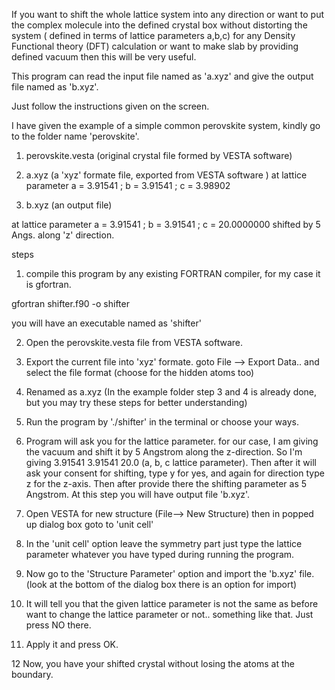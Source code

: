 If you want to shift the whole lattice system into any direction or want to put the complex molecule into the defined crystal box without distorting the system ( defined in terms of lattice parameters a,b,c) for any Density Functional theory (DFT) calculation or want to make slab by providing defined vacuum then this will be very useful.

This program can read the input file named as 'a.xyz' and give the output file named as 'b.xyz'.

Just follow the instructions given on the screen.

I have given the example of a simple common perovskite system, kindly go to the folder name 'perovskite'.

1. perovskite.vesta (original crystal file formed by VESTA software)
2. a.xyz (a 'xyz' formate file, exported from VESTA software )
at lattice parameter
a = 3.91541 ; b = 3.91541 ; c =  3.98902

3. b.xyz (an output file)

at lattice parameter
a = 3.91541 ; b = 3.91541 ; c = 20.0000000
shifted by 5 Angs. along 'z' direction.

steps
1. compile this program by any existing FORTRAN compiler, for my case it is gfortran.

gfortran shifter.f90 -o shifter

you will have an executable named as 'shifter'

2. Open the perovskite.vesta file from VESTA software.

3. Export the current file into 'xyz' formate.
goto
File --> Export Data.. 
and select the file format (choose for the hidden atoms too)

4. Renamed as a.xyz
(In the example folder step 3 and 4 is already done, but you may try these steps for better understanding)

5. Run the program by './shifter' in the terminal or choose your ways.

6. Program will ask you for the lattice parameter.
for our case, I am giving the vacuum and shift it by 5 Angstrom along the z-direction. So I'm giving 3.91541 3.91541 20.0 (a, b, c lattice parameter). Then after it will ask your consent for shifting, type y for yes, and again for direction type z for the z-axis. Then after provide there the shifting parameter as 5 Angstrom. At this step you will have output file 'b.xyz'.

7. Open VESTA for new structure (File--> New Structure) then in 
popped up dialog box goto to 'unit cell'

8. In the 'unit cell' option leave the symmetry part just type the lattice parameter whatever you have typed during running the program.

9. Now go to the 'Structure Parameter' option and import the 'b.xyz' file. (look at the bottom of the dialog box there is an option for import)

10. It will tell you that the given lattice parameter is not the same as before want to change the lattice parameter or not.. something like that. Just press NO there.

11. Apply it and press OK.

12 Now, you have your shifted crystal without losing the atoms at the boundary.
